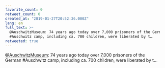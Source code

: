 ```yaml
---
favorite_count: 0
retweet_count: 0
created_at: "2019-01-27T20:52:36.000Z"
lang: en
full_text: >-
  @AuschwitzMuseum: 74 years ago today over 7,000 prisoners of the German
  #Auschwitz camp, including ca. 700 children, were liberated by t…
retweeted: true
---
```


[@AuschwitzMuseum](https://twitter.com/AuschwitzMuseum): 74 years ago today over
7,000 prisoners of the German #Auschwitz camp, including ca. 700 children, were
liberated by t…

